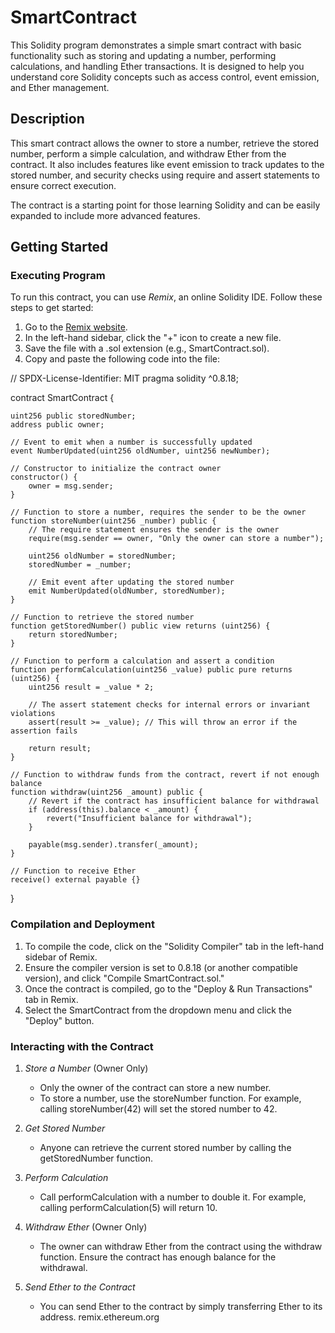 # SmartContract

This Solidity program demonstrates a simple smart contract with basic functionality such as storing and updating a number, performing calculations, and handling Ether transactions. It is designed to help you understand core Solidity concepts such as access control, event emission, and Ether management.

## Description

This smart contract allows the owner to store a number, retrieve the stored number, perform a simple calculation, and withdraw Ether from the contract. It also includes features like event emission to track updates to the stored number, and security checks using require and assert statements to ensure correct execution.

The contract is a starting point for those learning Solidity and can be easily expanded to include more advanced features.

## Getting Started

### Executing Program

To run this contract, you can use *Remix*, an online Solidity IDE. Follow these steps to get started:

1. Go to the [Remix website](https://remix.ethereum.org/).
2. In the left-hand sidebar, click the "+" icon to create a new file.
3. Save the file with a .sol extension (e.g., SmartContract.sol).
4. Copy and paste the following code into the file:

// SPDX-License-Identifier: MIT
pragma solidity ^0.8.18;

contract SmartContract {

    uint256 public storedNumber;
    address public owner;

    // Event to emit when a number is successfully updated
    event NumberUpdated(uint256 oldNumber, uint256 newNumber);

    // Constructor to initialize the contract owner
    constructor() {
        owner = msg.sender;
    }

    // Function to store a number, requires the sender to be the owner
    function storeNumber(uint256 _number) public {
        // The require statement ensures the sender is the owner
        require(msg.sender == owner, "Only the owner can store a number");
        
        uint256 oldNumber = storedNumber;
        storedNumber = _number;

        // Emit event after updating the stored number
        emit NumberUpdated(oldNumber, storedNumber);
    }

    // Function to retrieve the stored number
    function getStoredNumber() public view returns (uint256) {
        return storedNumber;
    }

    // Function to perform a calculation and assert a condition
    function performCalculation(uint256 _value) public pure returns (uint256) {
        uint256 result = _value * 2;
        
        // The assert statement checks for internal errors or invariant violations
        assert(result >= _value); // This will throw an error if the assertion fails
        
        return result;
    }

    // Function to withdraw funds from the contract, revert if not enough balance
    function withdraw(uint256 _amount) public {
        // Revert if the contract has insufficient balance for withdrawal
        if (address(this).balance < _amount) {
            revert("Insufficient balance for withdrawal");
        }

        payable(msg.sender).transfer(_amount);
    }

    // Function to receive Ether
    receive() external payable {}
}

### Compilation and Deployment

1. To compile the code, click on the "Solidity Compiler" tab in the left-hand sidebar of Remix.
2. Ensure the compiler version is set to 0.8.18 (or another compatible version), and click "Compile SmartContract.sol."
3. Once the contract is compiled, go to the "Deploy & Run Transactions" tab in Remix.
4. Select the SmartContract from the dropdown menu and click the "Deploy" button.

### Interacting with the Contract

1. *Store a Number* (Owner Only)
   - Only the owner of the contract can store a new number.
   - To store a number, use the storeNumber function. For example, calling storeNumber(42) will set the stored number to 42.

2. *Get Stored Number*
   - Anyone can retrieve the current stored number by calling the getStoredNumber function.

3. *Perform Calculation*
   - Call performCalculation with a number to double it. For example, calling performCalculation(5) will return 10.

4. *Withdraw Ether* (Owner Only)
   - The owner can withdraw Ether from the contract using the withdraw function. Ensure the contract has enough balance for the withdrawal.

5. *Send Ether to the Contract*
   - You can send Ether to the contract by simply transferring Ether to its address.
remix.ethereum.org
